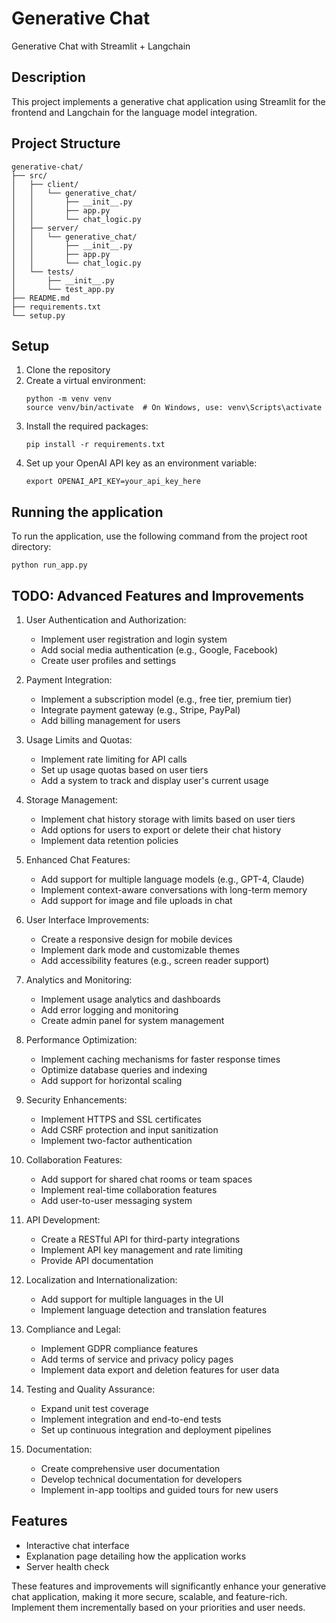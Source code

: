 # Generative Chat
Generative Chat with Streamlit + Langchain

## Description
This project implements a generative chat application using Streamlit for the frontend and Langchain for the language model integration.

## Project Structure
```
generative-chat/
├── src/
│   ├── client/
│   │   └── generative_chat/
│   │       ├── __init__.py
│   │       ├── app.py
│   │       └── chat_logic.py
│   ├── server/
│   │   └── generative_chat/
│   │       ├── __init__.py
│   │       ├── app.py
│   │       └── chat_logic.py
│   └── tests/
│       ├── __init__.py
│       └── test_app.py
├── README.md
├── requirements.txt
└── setup.py
```

## Setup
1. Clone the repository
2. Create a virtual environment:
   ```
   python -m venv venv
   source venv/bin/activate  # On Windows, use: venv\Scripts\activate
   ```
3. Install the required packages:
   ```
   pip install -r requirements.txt
   ```
4. Set up your OpenAI API key as an environment variable:
   ```
   export OPENAI_API_KEY=your_api_key_here
   ```

## Running the application
To run the application, use the following command from the project root directory:

```
python run_app.py
```

## TODO: Advanced Features and Improvements

1. User Authentication and Authorization:
   - Implement user registration and login system
   - Add social media authentication (e.g., Google, Facebook)
   - Create user profiles and settings

2. Payment Integration:
   - Implement a subscription model (e.g., free tier, premium tier)
   - Integrate payment gateway (e.g., Stripe, PayPal)
   - Add billing management for users

3. Usage Limits and Quotas:
   - Implement rate limiting for API calls
   - Set up usage quotas based on user tiers
   - Add a system to track and display user's current usage

4. Storage Management:
   - Implement chat history storage with limits based on user tiers
   - Add options for users to export or delete their chat history
   - Implement data retention policies

5. Enhanced Chat Features:
   - Add support for multiple language models (e.g., GPT-4, Claude)
   - Implement context-aware conversations with long-term memory
   - Add support for image and file uploads in chat

6. User Interface Improvements:
   - Create a responsive design for mobile devices
   - Implement dark mode and customizable themes
   - Add accessibility features (e.g., screen reader support)

7. Analytics and Monitoring:
   - Implement usage analytics and dashboards
   - Add error logging and monitoring
   - Create admin panel for system management

8. Performance Optimization:
   - Implement caching mechanisms for faster response times
   - Optimize database queries and indexing
   - Add support for horizontal scaling

9. Security Enhancements:
   - Implement HTTPS and SSL certificates
   - Add CSRF protection and input sanitization
   - Implement two-factor authentication

10. Collaboration Features:
    - Add support for shared chat rooms or team spaces
    - Implement real-time collaboration features
    - Add user-to-user messaging system

11. API Development:
    - Create a RESTful API for third-party integrations
    - Implement API key management and rate limiting
    - Provide API documentation

12. Localization and Internationalization:
    - Add support for multiple languages in the UI
    - Implement language detection and translation features

13. Compliance and Legal:
    - Implement GDPR compliance features
    - Add terms of service and privacy policy pages
    - Implement data export and deletion features for user data

14. Testing and Quality Assurance:
    - Expand unit test coverage
    - Implement integration and end-to-end tests
    - Set up continuous integration and deployment pipelines

15. Documentation:
    - Create comprehensive user documentation
    - Develop technical documentation for developers
    - Implement in-app tooltips and guided tours for new users

## Features
- Interactive chat interface
- Explanation page detailing how the application works
- Server health check

These features and improvements will significantly enhance your generative chat application, making it more secure, scalable, and feature-rich. Implement them incrementally based on your priorities and user needs.